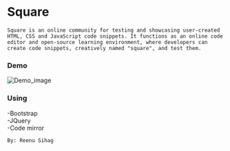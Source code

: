# Square 

``` Square is an online community for testing and showcasing user-created HTML, CSS and JavaScript code snippets. It functions as an online code editor and open-source learning environment, where developers can create code snippets, creatively named "square", and test them. ```


### Demo
![Demo_image](https://github.com/reenusihag/sandwitch/blob/master/Square.jpg)

### Using

-Bootstrap <br />
-JQuery <br />
-Code mirror

``` By: Reenu Sihag ```
